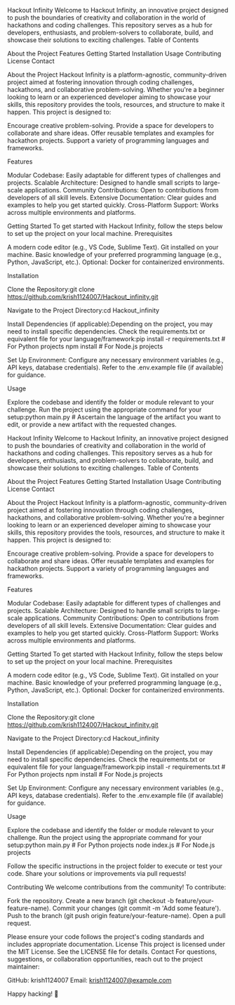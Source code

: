 Hackout Infinity
Welcome to Hackout Infinity, an innovative project designed to push the boundaries of creativity and collaboration in the world of hackathons and coding challenges. This repository serves as a hub for developers, enthusiasts, and problem-solvers to collaborate, build, and showcase their solutions to exciting challenges.
Table of Contents

About the Project
Features
Getting Started
Installation
Usage
Contributing
License
Contact

About the Project
Hackout Infinity is a platform-agnostic, community-driven project aimed at fostering innovation through coding challenges, hackathons, and collaborative problem-solving. Whether you're a beginner looking to learn or an experienced developer aiming to showcase your skills, this repository provides the tools, resources, and structure to make it happen.
This project is designed to:

Encourage creative problem-solving.
Provide a space for developers to collaborate and share ideas.
Offer reusable templates and examples for hackathon projects.
Support a variety of programming languages and frameworks.

Features

Modular Codebase: Easily adaptable for different types of challenges and projects.
Scalable Architecture: Designed to handle small scripts to large-scale applications.
Community Contributions: Open to contributions from developers of all skill levels.
Extensive Documentation: Clear guides and examples to help you get started quickly.
Cross-Platform Support: Works across multiple environments and platforms.

Getting Started
To get started with Hackout Infinity, follow the steps below to set up the project on your local machine.
Prerequisites

A modern code editor (e.g., VS Code, Sublime Text).
Git installed on your machine.
Basic knowledge of your preferred programming language (e.g., Python, JavaScript, etc.).
Optional: Docker for containerized environments.

Installation

Clone the Repository:git clone https://github.com/krish1124007/Hackout_infinity.git


Navigate to the Project Directory:cd Hackout_infinity


Install Dependencies (if applicable):Depending on the project, you may need to install specific dependencies. Check the requirements.txt or equivalent file for your language/framework:pip install -r requirements.txt  # For Python projects
npm install                    # For Node.js projects


Set Up Environment:
Configure any necessary environment variables (e.g., API keys, database credentials).
Refer to the .env.example file (if available) for guidance.



Usage

Explore the codebase and identify the folder or module relevant to your challenge.
Run the project using the appropriate command for your setup:python main.py  # Ascertain the language of the artifact you want to edit, or provide a new artifact with the requested changes.





Hackout Infinity
Welcome to Hackout Infinity, an innovative project designed to push the boundaries of creativity and collaboration in the world of hackathons and coding challenges. This repository serves as a hub for developers, enthusiasts, and problem-solvers to collaborate, build, and showcase their solutions to exciting challenges.
Table of Contents

About the Project
Features
Getting Started
Installation
Usage
Contributing
License
Contact

About the Project
Hackout Infinity is a platform-agnostic, community-driven project aimed at fostering innovation through coding challenges, hackathons, and collaborative problem-solving. Whether you're a beginner looking to learn or an experienced developer aiming to showcase your skills, this repository provides the tools, resources, and structure to make it happen.
This project is designed to:

Encourage creative problem-solving.
Provide a space for developers to collaborate and share ideas.
Offer reusable templates and examples for hackathon projects.
Support a variety of programming languages and frameworks.

Features

Modular Codebase: Easily adaptable for different types of challenges and projects.
Scalable Architecture: Designed to handle small scripts to large-scale applications.
Community Contributions: Open to contributions from developers of all skill levels.
Extensive Documentation: Clear guides and examples to help you get started quickly.
Cross-Platform Support: Works across multiple environments and platforms.

Getting Started
To get started with Hackout Infinity, follow the steps below to set up the project on your local machine.
Prerequisites

A modern code editor (e.g., VS Code, Sublime Text).
Git installed on your machine.
Basic knowledge of your preferred programming language (e.g., Python, JavaScript, etc.).
Optional: Docker for containerized environments.

Installation

Clone the Repository:git clone https://github.com/krish1124007/Hackout_infinity.git


Navigate to the Project Directory:cd Hackout_infinity


Install Dependencies (if applicable):Depending on the project, you may need to install specific dependencies. Check the requirements.txt or equivalent file for your language/framework:pip install -r requirements.txt  # For Python projects
npm install                    # For Node.js projects


Set Up Environment:
Configure any necessary environment variables (e.g., API keys, database credentials).
Refer to the .env.example file (if available) for guidance.



Usage

Explore the codebase and identify the folder or module relevant to your challenge.
Run the project using the appropriate command for your setup:python main.py  # For Python projects
node index.js   # For Node.js projects


Follow the specific instructions in the project folder to execute or test your code.
Share your solutions or improvements via pull requests!

Contributing
We welcome contributions from the community! To contribute:

Fork the repository.
Create a new branch (git checkout -b feature/your-feature-name).
Commit your changes (git commit -m 'Add some feature').
Push to the branch (git push origin feature/your-feature-name).
Open a pull request.

Please ensure your code follows the project's coding standards and includes appropriate documentation.
License
This project is licensed under the MIT License. See the LICENSE file for details.
Contact
For questions, suggestions, or collaboration opportunities, reach out to the project maintainer:

GitHub: krish1124007
Email: krish1124007@example.com

Happy hacking! 🚀

